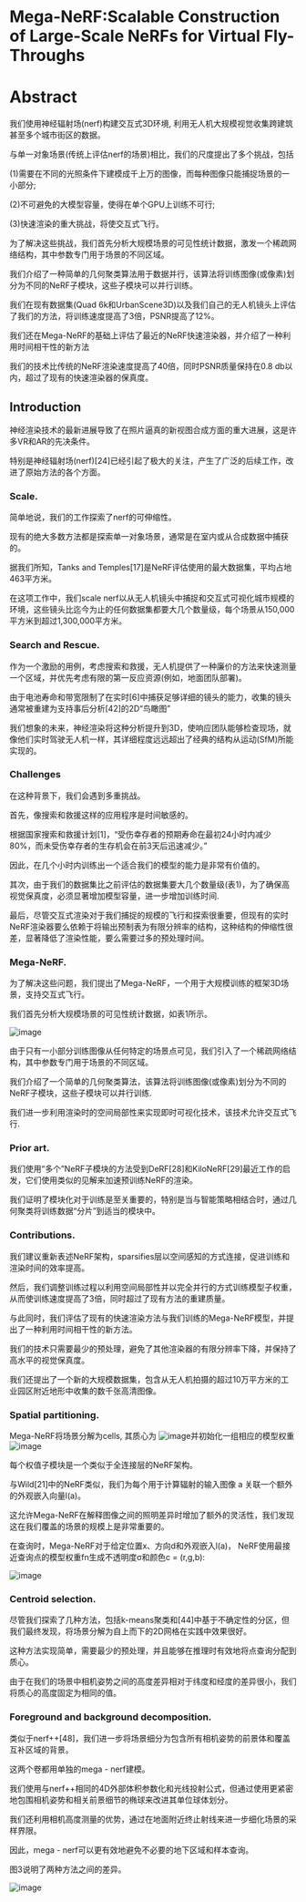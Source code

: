 # Mega-NeRF:Scalable Construction of Large-Scale NeRFs for Virtual Fly-Throughs
# Abstract
我们使用神经辐射场(nerf)构建交互式3D环境, 利用无人机大规模视觉收集跨建筑甚至多个城市街区的数据。

与单一对象场景(传统上评估nerf的场景)相比，我们的尺度提出了多个挑战，包括

(1)需要在不同的光照条件下建模成千上万的图像，而每种图像只能捕捉场景的一小部分;

(2)不可避免的大模型容量，使得在单个GPU上训练不可行;

(3)快速渲染的重大挑战，将使交互式飞行。

为了解决这些挑战，我们首先分析大规模场景的可见性统计数据，激发一个稀疏网络结构，其中参数专门用于场景的不同区域。

我们介绍了一种简单的几何聚类算法用于数据并行，该算法将训练图像(或像素)划分为不同的NeRF子模块，这些子模块可以并行训练。

我们在现有数据集(Quad 6k和UrbanScene3D)以及我们自己的无人机镜头上评估了我们的方法，将训练速度提高了3倍，PSNR提高了12%。

我们还在Mega-NeRF的基础上评估了最近的NeRF快速渲染器，并介绍了一种利用时间相干性的新方法

我们的技术比传统的NeRF渲染速度提高了40倍，同时PSNR质量保持在0.8 db以内，超过了现有的快速渲染器的保真度。

## Introduction
神经渲染技术的最新进展导致了在照片逼真的新视图合成方面的重大进展，这是许多VR和AR的先决条件。

特别是神经辐射场(nerf)[24]已经引起了极大的关注，产生了广泛的后续工作，改进了原始方法的各个方面。

### Scale.
简单地说，我们的工作探索了nerf的可伸缩性。

现有的绝大多数方法都是探索单一对象场景，通常是在室内或从合成数据中捕获的。

据我们所知，Tanks and Temples[17]是NeRF评估使用的最大数据集，平均占地463平方米。

在这项工作中，我们scale nerf以从无人机镜头中捕捉和交互式可视化城市规模的环境，这些镜头比迄今为止的任何数据集都要大几个数量级，每个场景从150,000平方米到超过1,300,000平方米。

### Search and Rescue.
作为一个激励的用例，考虑搜索和救援，无人机提供了一种廉价的方法来快速测量一个区域，并优先考虑有限的第一反应资源(例如，地面团队部署)。

由于电池寿命和带宽限制了在实时[6]中捕获足够详细的镜头的能力，收集的镜头通常被重建为支持事后分析[42]的2D“鸟瞰图”

我们想象的未来，神经渲染将这种分析提升到3D，使响应团队能够检查现场，就像他们实时驾驶无人机一样，其详细程度远远超出了经典的结构从运动(SfM)所能实现的。

### Challenges
在这种背景下，我们会遇到多重挑战。

首先，像搜索和救援这样的应用程序是时间敏感的。

根据国家搜索和救援计划[1]，“受伤幸存者的预期寿命在最初24小时内减少80%，而未受伤幸存者的生存机会在前3天后迅速减少。”

因此，在几个小时内训练出一个适合我们的模型的能力是非常有价值的。

其次，由于我们的数据集比之前评估的数据集要大几个数量级(表1)，为了确保高视觉保真度，必须显著增加模型容量，进一步增加训练时间.

最后，尽管交互式渲染对于我们捕捉的规模的飞行和探索很重要，但现有的实时NeRF渲染器要么依赖于将输出预制表为有限分辨率的结构，这种结构的伸缩性很差，显著降低了渲染性能，要么需要过多的预处理时间。

### Mega-NeRF.
为了解决这些问题，我们提出了Mega-NeRF，一个用于大规模训练的框架3D场景，支持交互式飞行。

我们首先分析大规模场景的可见性统计数据，如表1所示。

![image](https://user-images.githubusercontent.com/48575896/226861670-3bac4849-bce0-4386-8f36-9239cbb1ab64.png)

由于只有一小部分训练图像从任何特定的场景点可见，我们引入了一个稀疏网络结构，其中参数专门用于场景的不同区域。

我们介绍了一个简单的几何聚类算法，该算法将训练图像(或像素)划分为不同的NeRF子模块，这些子模块可以并行训练.

我们进一步利用渲染时的空间局部性来实现即时可视化技术，该技术允许交互式飞行.

### Prior art.
我们使用“多个”NeRF子模块的方法受到DeRF[28]和KiloNeRF[29]最近工作的启发，它们使用类似的见解来加速预训练NeRF的渲染。

我们证明了模块化对于训练是至关重要的，特别是当与智能策略相结合时，通过几何聚类将训练数据“分片”到适当的模块中。

### Contributions.
我们建议重新表述NeRF架构，sparsifies层以空间感知的方式连接，促进训练和渲染时间的效率提高。

然后，我们调整训练过程以利用空间局部性并以完全并行的方式训练模型子权重，从而使训练速度提高了3倍，同时超过了现有方法的重建质量。

与此同时，我们评估了现有的快速渲染方法与我们训练的Mega-NeRF模型，并提出了一种利用时间相干性的新方法。

我们的技术只需要最少的预处理，避免了其他渲染器的有限分辨率下降，并保持了高水平的视觉保真度。

我们还提出了一个新的大规模数据集，包含从无人机拍摄的超过10万平方米的工业园区附近地形中收集的数千张高清图像。

### Spatial partitioning.
Mega-NeRF将场景分解为cells, 其质心为 ![image](https://user-images.githubusercontent.com/48575896/226876600-3a089f0a-0c39-4a1a-aa4a-c58428a96359.png)并初始化一组相应的模型权重![image](https://user-images.githubusercontent.com/48575896/226876784-3b3c31e8-e656-4bd1-b889-be2758d72817.png)

每个权值子模块是一个类似于全连接层的NeRF架构。

与Wild[21]中的NeRF类似，我们为每个用于计算辐射的输入图像 a 关联一个额外的外观嵌入向量l(a)。

这允许Mega-NeRF在解释图像之间的照明差异时增加了额外的灵活性，我们发现这在我们覆盖的场景的规模上是非常重要的。

在查询时，Mega-NeRF对于给定位置x、方向d和外观嵌入l(a)， NeRF使用最接近查询点的模型权重fn生成不透明度σ和颜色c = (r,g,b):

![image](https://user-images.githubusercontent.com/48575896/226881418-b7d01c53-248a-440e-a850-6c44c0c9ab36.png)

### Centroid selection.
尽管我们探索了几种方法，包括k-means聚类和[44]中基于不确定性的分区，但我们最终发现，将场景分解为自上而下的2D网格在实践中效果很好。

这种方法实现简单，需要最少的预处理，并且能够在推理时有效地将点查询分配到质心。

由于在我们的场景中相机姿势之间的高度差异相对于纬度和经度的差异很小，我们将质心的高度固定为相同的值。

### Foreground and background decomposition.
类似于nerf++[48]，我们进一步将场景细分为包含所有相机姿势的前景体和覆盖互补区域的背景。

这两个卷都用单独的mega - nerf建模。

我们使用与nerf++相同的4D外部体积参数化和光线投射公式，但通过使用更紧密地包围相机姿势和相关前景细节的椭球来改进其单位球体划分。

我们还利用相机高度测量的优势，通过在地面附近终止射线来进一步细化场景的采样界限。

因此，mega - nerf可以更有效地避免不必要的地下区域和样本查询。

图3说明了两种方法之间的差异。

![image](https://user-images.githubusercontent.com/48575896/226882695-14a25a0b-fd11-493c-a176-b8537d2cc239.png)
